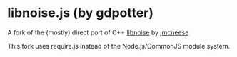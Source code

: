 # libnoise.js (by gdpotter)

A fork of the (mostly) direct port of C++ [libnoise](http://libnoise.sourceforge.net/index.html) by [jmcneese](http://github.com/jmcneese/libnoise.js)

This fork uses require.js instead of the Node.js/CommonJS module system.
